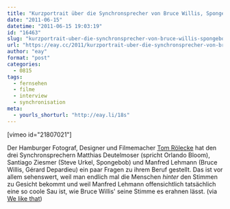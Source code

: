 ```yaml
---
title: "Kurzportrait über die Synchronsprecher von Bruce Willis, Spongebob und Orlando Bloom"
date: "2011-06-15"
datetime: "2011-06-15 19:03:19"
id: "16463"
slug: "kurzportrait-uber-die-synchronsprecher-von-bruce-willis-spongebob-und-orlando-bloom"
url: "https://eay.cc/2011/kurzportrait-uber-die-synchronsprecher-von-bruce-willis-spongebob-und-orlando-bloom/"
author: "eay"
format: "post"
categories:
  - 0815
tags:
  - fernsehen
  - filme
  - interview
  - synchronisation
meta:
  - yourls_shorturl: "http://eay.li/18s"
---
```


\[vimeo id="21807021"\]

Der Hamburger Fotograf, Designer und Filmemacher [Tom Rölecke](http://roeler.com/) hat den drei Synchronsprechern Matthias Deutelmoser (spricht Orlando Bloom), Santiago Ziesmer (Steve Urkel, Spongebob) und Manfred Lehmann (Bruce Willis, Gérard Depardieu) ein paar Fragen zu ihrem Beruf gestellt. Das ist vor allem sehenswert, weil man endlich mal die Menschen _hinter_ den Stimmen zu Gesicht bekommt und weil Manfred Lehmann offensichtlich tatsächlich eine so coole Sau ist, wie Bruce Willis' seine Stimme es erahnen lässt. (via [We like that](http://www.welikethat.de/2011/06/15/die-synchronstimmen-von-spongebob-steve-urkel-und-bruce-willis/))
